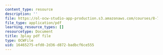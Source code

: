 ```yaml
---
content_type: resource
description: ''
file: https://ol-ocw-studio-app-production.s3.amazonaws.com/courses/8-701-introduction-to-nuclear-and-particle-physics-fall-2020/16465275efd02d36d872badbcf6ce555_fdIJzQl60ys.pdf
file_type: application/pdf
learning_resource_types: []
resourcetype: Document
title: 3play pdf file
type: OCWFile
uid: 16465275-efd0-2d36-d872-badbcf6ce555
---
```


